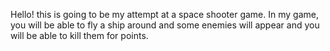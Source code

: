 Hello! this is going to be my attempt at a space shooter game. In my game, you will be able to fly a ship around and some enemies will appear and you will be able to kill them for points.